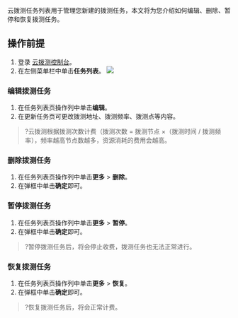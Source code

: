 云拨测任务列表用于管理您新建的拨测任务，本文将为您介绍如何编辑、删除、暂停和恢复拨测任务。

## 操作前提
1. 登录 [云拨测控制台](https://console.cloud.tencent.com/cat)。
2. 在左侧菜单栏中单击**任务列表**。
![](https://main.qcloudimg.com/raw/d2876a610f500c203851b5d0ee2e3b08.png)

### 编辑拨测任务
1. 在任务列表页操作列中单击**编辑**。
2. 在更新任务页可更改拨测地址、拨测频率、拨测点等内容。
>?云拨测根据拨测次数计费（拨测次数 = 拨测节点 ×（拨测时间  / 拨测频率），频率越高节点数越多，资源消耗的费用会越高。

### 删除拨测任务
1. 在任务列表页操作列中单击**更多** > **删除**。
2. 在弹框中单击**确定**即可。

### 暂停拨测任务
1. 在任务列表页操作列中单击**更多** > **暂停**。
2. 在弹框中单击**确定**即可。
>?暂停拨测任务后，将会停止收费，拨测任务也无法正常进行。

### 恢复拨测任务
1. 在任务列表页操作列中单击**更多** > **恢复**。
2. 在弹框中单击**确定**即可。
>?恢复拨测任务后，将会正常计费。
